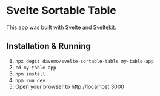 # Svelte Sortable Table

This app was built with [Svelte](https://svelte.dev) and [Sveltekit](https://kit.svelte.dev).

## Installation & Running

1. `npx degit davemo/svelte-sortable-table my-table-app`
1. `cd my-table-app`
1. `npm install`
1. `npm run dev`
1. Open your browser to [http://localhost:3000](http://localhost:3000)